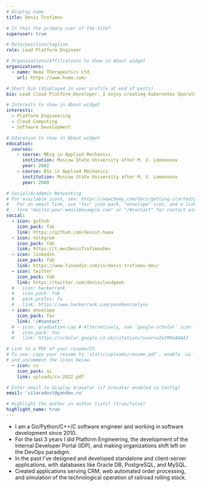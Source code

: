 ```yaml
---
# Display name
title: Denis Trofimov

# Is this the primary user of the site?
superuser: true

# Role/position/tagline
role: Lead Platform Engineer

# Organizations/Affiliations to show in About widget
organizations:
  - name: Huma Therapeutics Ltd.
    url: https://www.huma.com/

# Short bio (displayed in user profile at end of posts)
bio: Lead Cloud Platform Developer. I enjoy creating Kubernetes Operators and such :)

# Interests to show in About widget
interests:
  - Platform Engineering
  - Cloud Computing
  - Software Development

# Education to show in About widget
education:
  courses:
    - course: MEng in Applied Mechanics
      institution: Moscow State University after M. V. Lomonosov
      year: 2002
    - course: BSs in Applied Mechanics
      institution: Moscow State University after M. V. Lomonosov
      year: 2000

# Social/Academic Networking
# For available icons, see: https://wowchemy.com/docs/getting-started/page-builder/#icons
#   For an email link, use "fas" icon pack, "envelope" icon, and a link in the
#   form "mailto:your-email@example.com" or "/#contact" for contact widget.
social:
  - icon: github
    icon_pack: fab
    link: https://github.com/denist-huma
  - icon: telegram
    icon_pack: fab
    link: https://t.me/DenisTrofimovDev
  - icon: linkedin
    icon_pack: fab
    link: https://www.linkedin.com/in/denis-trofimov-dev/
  - icon: twitter
    icon_pack: fab
    link: https://twitter.com/deniscloudgeek    
  # - icon: hackerrank
  #   icon_pack: fab
  #   pack_prefix: fa
  #   link: https://www.hackerrank.com/yasebenravlyus
  - icon: envelope
    icon_pack: fas
    link: '/#contact'
  # - icon: graduation-cap # Alternatively, use `google-scholar` icon from `ai` icon pack
  #   icon_pack: fas
  #   link: https://scholar.google.co.uk/citations?user=sIwtMXoAAAAJ

# Link to a PDF of your resume/CV.
# To use: copy your resume to `static/uploads/resume.pdf`, enable `ai` icons in `params.toml`,
# and uncomment the lines below.
  - icon: cv
    icon_pack: ai
    link: uploads/cv-2022.pdf

# Enter email to display Gravatar (if Gravatar enabled in Config)
email: 'silaradost@yandex.ru'

# Highlight the author in author lists? (true/false)
highlight_name: true
---
```


* I am a Go/Python/C++/C software engineer and working in software development since 2010.
* For the last 3 years I did Platform Engineering, the development of the Internal Developer Portal (IDP), and making organizations shift left on the DevOps paradigm.
* In the past I've designed and developed standalone and client-server applications, with databases like Oracle DB, PostgreSQL, and MySQL.
* Created applications serving CRM, web automated order processing, and simulation of the technological operation of railroad rolling stock.